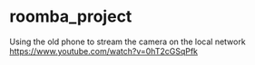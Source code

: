 # roomba_project

Using the old phone to stream the camera on the local network
https://www.youtube.com/watch?v=0hT2cGSqPfk
